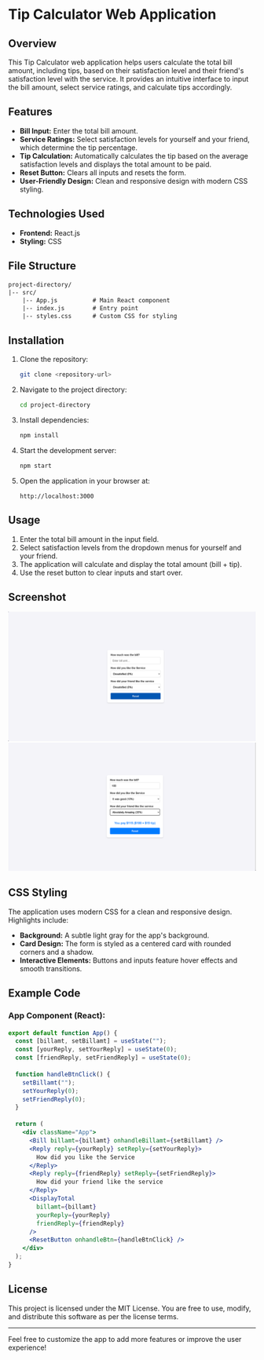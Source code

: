 # Tip Calculator Web Application

## Overview

This Tip Calculator web application helps users calculate the total bill amount, including tips, based on their satisfaction level and their friend's satisfaction level with the service. It provides an intuitive interface to input the bill amount, select service ratings, and calculate tips accordingly.

## Features

- **Bill Input:** Enter the total bill amount.
- **Service Ratings:** Select satisfaction levels for yourself and your friend, which determine the tip percentage.
- **Tip Calculation:** Automatically calculates the tip based on the average satisfaction levels and displays the total amount to be paid.
- **Reset Button:** Clears all inputs and resets the form.
- **User-Friendly Design:** Clean and responsive design with modern CSS styling.

## Technologies Used

- **Frontend:** React.js
- **Styling:** CSS

## File Structure

```
project-directory/
|-- src/
    |-- App.js          # Main React component
    |-- index.js        # Entry point
    |-- styles.css      # Custom CSS for styling
```

## Installation

1. Clone the repository:
   ```bash
   git clone <repository-url>
   ```

2. Navigate to the project directory:
   ```bash
   cd project-directory
   ```

3. Install dependencies:
   ```bash
   npm install
   ```

4. Start the development server:
   ```bash
   npm start
   ```

5. Open the application in your browser at:
   ```
   http://localhost:3000
   ```

## Usage

1. Enter the total bill amount in the input field.
2. Select satisfaction levels from the dropdown menus for yourself and your friend.
3. The application will calculate and display the total amount (bill + tip).
4. Use the reset button to clear inputs and start over.

## Screenshot

![Tip Calculator Screenshot](./img/Initial_Version.png)
![Tip Calculator Screenshot](./img/Final_Version.png)


## CSS Styling

The application uses modern CSS for a clean and responsive design. Highlights include:
- **Background:** A subtle light gray for the app's background.
- **Card Design:** The form is styled as a centered card with rounded corners and a shadow.
- **Interactive Elements:** Buttons and inputs feature hover effects and smooth transitions.

## Example Code

### App Component (React):
```jsx
export default function App() {
  const [billamt, setBillamt] = useState("");
  const [yourReply, setYourReply] = useState(0);
  const [friendReply, setFriendReply] = useState(0);

  function handleBtnClick() {
    setBillamt("");
    setYourReply(0);
    setFriendReply(0);
  }

  return (
    <div className="App">
      <Bill billamt={billamt} onhandleBillamt={setBillamt} />
      <Reply reply={yourReply} setReply={setYourReply}>
        How did you like the Service
      </Reply>
      <Reply reply={friendReply} setReply={setFriendReply}>
        How did your friend like the service
      </Reply>
      <DisplayTotal
        billamt={billamt}
        yourReply={yourReply}
        friendReply={friendReply}
      />
      <ResetButton onhandleBtn={handleBtnClick} />
    </div>
  );
}
```

## License

This project is licensed under the MIT License. You are free to use, modify, and distribute this software as per the license terms.

---
Feel free to customize the app to add more features or improve the user experience!

